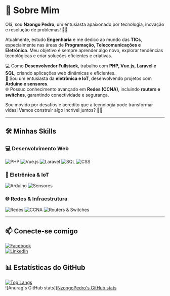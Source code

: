 # 🚀 Sobre Mim

Olá, sou **Nzongo Pedro**, um entusiasta apaixonado por tecnologia, inovação e resolução de problemas! 📡💡

Atualmente, estudo **Engenharia** e me dedico ao mundo das **TICs**, especialmente nas áreas de **Programação, Telecomunicações e Eletrônica**. Meu objetivo é sempre aprender algo novo, explorar tendências tecnológicas e criar soluções eficientes e criativas.

💻 Como **Desenvolvedor Fullstack**, trabalho com **PHP, Vue.js, Laravel e SQL**, criando aplicações web dinâmicas e eficientes.  
🔧 Sou um entusiasta da **eletrônica e IoT**, desenvolvendo projetos com **Arduino e sensores**.  
🌐 Possuo conhecimento avançado em **Redes (CCNA)**, incluindo **routers e switches**, garantindo conectividade e segurança.

Sou movido por desafios e acredito que a tecnologia pode transformar vidas! Vamos construir algo incrível juntos? 🚀✨

---

## 🛠️ Minhas Skills

### 💻 Desenvolvimento Web

![PHP](https://img.shields.io/badge/-PHP-777BB4?style=flat-square&logo=php&logoColor=white) ![Vue.js](https://img.shields.io/badge/-Vue.js-4FC08D?style=flat-square&logo=vue.js&logoColor=white)
![Laravel](https://img.shields.io/badge/-Laravel-FF2D20?style=flat-square&logo=laravel&logoColor=white) ![SQL](https://img.shields.io/badge/-SQL-4479A1?style=flat-square&logo=mysql&logoColor=white)
![CSS](https://img.shields.io/badge/-CSS3-1572B6?style=flat-square&logo=css3&logoColor=white)

### 🔌 Eletrônica & IoT

  ![Arduino](https://img.shields.io/badge/-Arduino-00979D?style=flat-square&logo=arduino&logoColor=white)
 ![Sensores](https://img.shields.io/badge/-Sensores-FF9800?style=flat-square)

### 🌐 Redes & Infraestrutura

 ![Redes](https://img.shields.io/badge/-Redes-00A8E8?style=flat-square)
 ![CCNA](https://img.shields.io/badge/-CCNA-1F8ACB?style=flat-square)
 ![Routers & Switches](https://img.shields.io/badge/-Routers%20&%20Switches-333333?style=flat-square)

---

## 📫 Conecte-se comigo

[![Facebook](https://img.shields.io/badge/-Facebook-1877F2?style=flat-square&logo=facebook&logoColor=white)](https://web.facebook.com/muto.yakevela.3/)  
[![LinkedIn](https://img.shields.io/badge/-LinkedIn-0077B5?style=flat-square&logo=linkedin&logoColor=white)](https://www.linkedin.com/in/nzongo-francisco-pedro-5961161a2/)


## 📊 Estatísticas do GitHub

[![Top Langs](https://github-readme-stats.vercel.app/api/top-langs/?username=NzongoPedro)](https://github.com/NzongoPedro/github-readme-stats)  
![Anurag's GitHub stats]([NzongoPedro's GitHub stats](https://github-readme-stats.vercel.app/api?username=NzongoPedro&show_icons=true&theme=radical)

